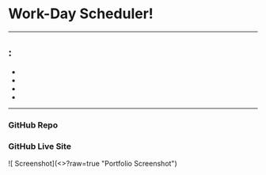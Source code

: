 # Work-Day Scheduler!
---

## :

- 

- 

- 

- 



---

### GitHub Repo

>

### GitHub Live Site

> 

![ Screenshot](<<insert screenshot github path>>?raw=true "Portfolio Screenshot")
